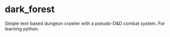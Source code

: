 # dark_forest
Simple text-based dungeon crawler with a pseudo-D&D combat system. For learning python.
